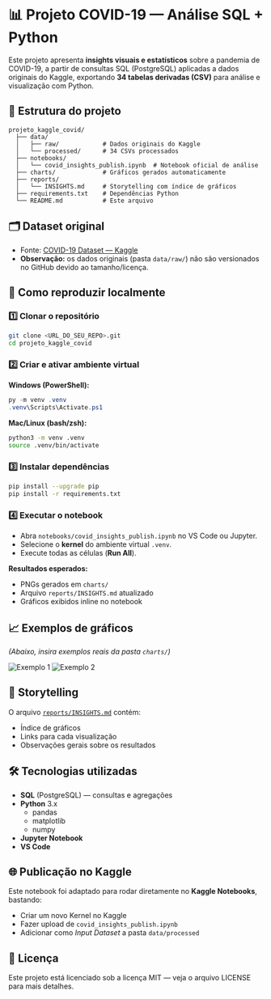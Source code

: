 # 📊 Projeto COVID-19 — Análise SQL + Python

Este projeto apresenta **insights visuais e estatísticos** sobre a pandemia de COVID-19, a partir de consultas SQL (PostgreSQL) aplicadas a dados originais do Kaggle, exportando **34 tabelas derivadas (CSV)** para análise e visualização com Python.

## 📁 Estrutura do projeto

```
projeto_kaggle_covid/
  ├── data/
  │   ├── raw/            # Dados originais do Kaggle
  │   └── processed/      # 34 CSVs processados
  ├── notebooks/
  │   └── covid_insights_publish.ipynb  # Notebook oficial de análise
  ├── charts/             # Gráficos gerados automaticamente
  ├── reports/
  │   └── INSIGHTS.md     # Storytelling com índice de gráficos
  ├── requirements.txt    # Dependências Python
  └── README.md           # Este arquivo
```

## 🗂 Dataset original

- Fonte: [COVID-19 Dataset — Kaggle](https://www.kaggle.com/)
- **Observação:** os dados originais (pasta `data/raw/`) não são versionados no GitHub devido ao tamanho/licença.

## 🚀 Como reproduzir localmente

### 1️⃣ Clonar o repositório
```bash
git clone <URL_DO_SEU_REPO>.git
cd projeto_kaggle_covid
```

### 2️⃣ Criar e ativar ambiente virtual
**Windows (PowerShell):**
```powershell
py -m venv .venv
.venv\Scripts\Activate.ps1
```

**Mac/Linux (bash/zsh):**
```bash
python3 -m venv .venv
source .venv/bin/activate
```

### 3️⃣ Instalar dependências
```bash
pip install --upgrade pip
pip install -r requirements.txt
```

### 4️⃣ Executar o notebook
- Abra `notebooks/covid_insights_publish.ipynb` no VS Code ou Jupyter.
- Selecione o **kernel** do ambiente virtual `.venv`.
- Execute todas as células (**Run All**).

**Resultados esperados:**
- PNGs gerados em `charts/`
- Arquivo `reports/INSIGHTS.md` atualizado
- Gráficos exibidos inline no notebook

## 📈 Exemplos de gráficos

*(Abaixo, insira exemplos reais da pasta `charts/`)*

![Exemplo 1](charts/exemplo1.png)
![Exemplo 2](charts/exemplo2.png)

## 📜 Storytelling

O arquivo [`reports/INSIGHTS.md`](reports/INSIGHTS.md) contém:
- Índice de gráficos
- Links para cada visualização
- Observações gerais sobre os resultados

## 🛠 Tecnologias utilizadas
- **SQL** (PostgreSQL) — consultas e agregações
- **Python** 3.x
  - pandas
  - matplotlib
  - numpy
- **Jupyter Notebook**
- **VS Code**

## 🌐 Publicação no Kaggle
Este notebook foi adaptado para rodar diretamente no **Kaggle Notebooks**, bastando:
- Criar um novo Kernel no Kaggle
- Fazer upload de `covid_insights_publish.ipynb`
- Adicionar como *Input Dataset* a pasta `data/processed`

## 📄 Licença
Este projeto está licenciado sob a licença MIT — veja o arquivo LICENSE para mais detalhes.
